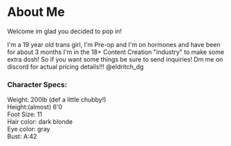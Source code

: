 # About Me
Welcome im glad you decided to pop in!

I'm a 19 year old trans girl, I'm Pre-op and I'm on hormones and have been for about 3 months
I'm in the 18+ Content Creation "industry" to make some extra dosh!
So if you want some things be sure to send inquiries!
Dm me on discord for actual pricing details!!!
@eldritch_dg

### Character Specs:
Weight: 200lb (def a little chubby!)<br>
Height:(almost) 6'0 <br>
Foot Size: 11 <br>
Hair color: dark blonde <br>
Eye color: gray <br>
Bust: A:42 <br>

